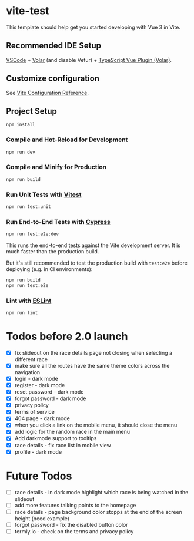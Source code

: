 # vite-test

This template should help get you started developing with Vue 3 in Vite.

## Recommended IDE Setup

[VSCode](https://code.visualstudio.com/) + [Volar](https://marketplace.visualstudio.com/items?itemName=Vue.volar) (and disable Vetur) + [TypeScript Vue Plugin (Volar)](https://marketplace.visualstudio.com/items?itemName=Vue.vscode-typescript-vue-plugin).

## Customize configuration

See [Vite Configuration Reference](https://vitejs.dev/config/).

## Project Setup

```sh
npm install
```

### Compile and Hot-Reload for Development

```sh
npm run dev
```

### Compile and Minify for Production

```sh
npm run build
```

### Run Unit Tests with [Vitest](https://vitest.dev/)

```sh
npm run test:unit
```

### Run End-to-End Tests with [Cypress](https://www.cypress.io/)

```sh
npm run test:e2e:dev
```

This runs the end-to-end tests against the Vite development server.
It is much faster than the production build.

But it's still recommended to test the production build with `test:e2e` before deploying (e.g. in CI environments):

```sh
npm run build
npm run test:e2e
```

### Lint with [ESLint](https://eslint.org/)

```sh
npm run lint
```

# Todos before 2.0 launch
- [x] fix slideout on the race details page not closing when selecting a different race
- [x] make sure all the routes have the same theme colors across the navigation
- [x] login - dark mode
- [x] register - dark mode
- [x] reset password - dark mode
- [x] forgot password - dark mode
- [x] privacy policy
- [x] terms of service
- [x] 404 page - dark mode
- [x] when you click a link on the mobile menu, it should close the menu
- [x] add logic for the random race in the main menu
- [x] Add darkmode support to tooltips
- [x] race details - fix race list in mobile view
- [x] profile - dark mode

# Future Todos
- [ ] race details - in dark mode highlight which race is being watched in the slideout
- [ ] add more features talking points to the homepage
- [ ] race details - page background color stopps at the end of the screen height (need example)
- [ ] forgot password - fix the disabled button color
- [ ] termly.io - check on the terms and privacy policy

<!-- Add tailwind css dark mode classes and only the classes. Keek any commented out code. -->

